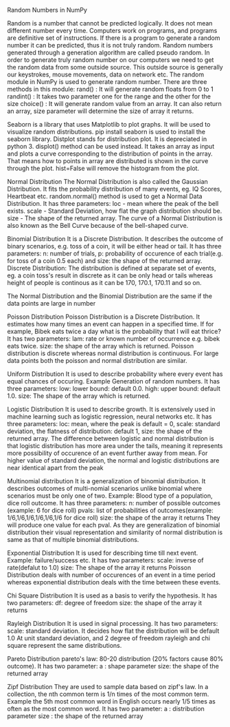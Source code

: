 Random Numbers in NumPy

Random is a number that cannot be predicted logically. It does not mean different number every time. Computers work on programs, and programs are definitive set of instructions. If there is a program to generate a random number it can be predicted, thus it is not truly random. Random numbers generated through a generation algorithm are called pseudo random. In order to generate truly random number on our computers we need to get the random data from some outside source. This outside source is generally our keystrokes, mouse movements, data on network etc. The random module in NumPy is used to generate random number. There are three methods in this module:
rand() : It will generate random floats from 0 to 1 
randint() : It takes two parameter one for the range and the other for the size
choice() : It will generate random value from an array. It can also return an array, size parameter will determine the size of array it returns.

Seaborn is a library that uses Matplotlib to plot graphs. It will be used to visualize random distributions. pip install seaborn is used to install the seaborn library. Distplot stands for distribution plot. It is depreciated in python 3. displot() method can be used instead. It takes an array as input and plots a curve corresponding to the distribution of points in the array. That means how to points in array are distributed is shown in the curve through the plot. hist=False will remove the histogram from the plot.

Normal Distribution
The Normal Distribution is also called the Gaussian Distribution. It fits the probability distribution of many events, eg. IQ Scores, Heartbeat etc. random.normal() method is used to get a Normal Data Distribution. It has three parameters: loc - mean where the peak of the bell exists. scale - Standard Deviation, how flat the graph distribution should be. size - The shape of the returned array. The curve of a Normal Distribution is also known as the Bell Curve because of the bell-shaped curve.

Binomial Distribution
It is a Discrete Distribution. It describes the outcome of binary scenarios, e.g. toss of a coin, it will be either head or tail. It has three parameters: n: number of trials, p: probability of occurence of each trial(e.g. for toss of a coin 0.5 each) and size: the shape of the returned array.
Discrete Distribution: The distribution is defined at separate set of events, eg. a coin toss's result in discrete as it can be only head or tails whereas height of people is continous as it can be 170, 170.1, 170.11 and so on.

The Normal Distribution and the Binomial Distribution are the same if the data points are large in number

Poisson Distribution
Poisson Distribution is a Discrete Distribution. It estimates how many times an event can happen in a specified  time. If for example, Bibek eats twice a day what is the probability that I will eat thrice? It has two parameters: lam: rate or known number of occurrence e.g. bibek eats twice. size: the shape of the array which is returned. Poisson distribution is discrete whereas normal distribution is continuous. For large data points both the poisson and normal distribution are similar.

Uniform Distribution
It is used to describe probability where every event has equal chances of occuring. Example Generation of random numbers. It has three parameters: low: lower bound: default 0.0. high: upper bound: default 1.0. size: The shape of the array which is returned.

Logistic Distribution
It is used to describe growth. It is extensively used in machine learning such as logistic regression, neural networks etc. It has three parameters: loc: mean, where the peak is default = 0, scale: standard deviation, the flatness of distribution: default 1, size: the shape of the returned array. The difference between logistic and normal distribution is that logistic distribution has more area under the tails, meaning it represents more possibility of occurence of an event further away from mean. For higher value of standard deviation, the normal and logistic distributions are near identical apart from the peak

Multinomial distribution
It is a generalization of binomial distribution. It describes outcomes of multi-nomial scenarios unlike binomial where scenarios must be only one of two. Example: Blood type of a population, dice roll outcome. It has three parameters:
n: number of possible outcomes (example: 6 for dice roll)
pvals: list of probabilities of outcomes(example: 1/6,1/6,1/6,1/6,1/6,1/6 for dice roll)
size: the shape of the array it returns
They will produce one value for each pval. As they are generalization of binomial distribution their visual representation and similarity of normal distribution is same as that of multiple binomial distributions.

Exponential Distribution
It is used for describing time till next event. Example: failure/success etc. It has two parameters:
scale: inverse of rate(defalut to 1.0)
size: The shape of the array it returns
Poisson Distribution deals with number of occurences of an event in a time period whereas exponential distribution deals with the time between these events.

Chi Square Distribution
It is used as a basis to verify the hypothesis. It has two parameters: 
df: degree of freedom
size: the shape of the array it returns

Rayleigh Distribution
It is used in signal processing. It has two parameters:
scale: standard deviation. It decides how flat the distribution will be default 1.0
At unit standard deviation, and 2 degree of freedom rayleigh and chi square represent the same distributions.

Pareto Distribution
pareto's law: 80-20 distribution (20% factors cause 80% outcome). It has two parameter:
a : shape parameter
size: the shape of the returned array

Zipf Distribution
They are used to sample data based on zipf's law. In a collection, the nth common term is 1/n times of the most common term. Example the 5th most common word in English occurs nearly 1/5 times as often as the most common word. It has two parameter:
a : distribution parameter
size : the shape of the returned array
